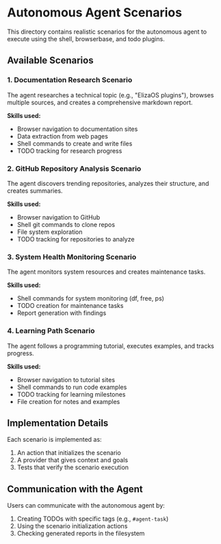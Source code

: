 # Autonomous Agent Scenarios

This directory contains realistic scenarios for the autonomous agent to execute using the shell, browserbase, and todo plugins.

## Available Scenarios

### 1. Documentation Research Scenario

The agent researches a technical topic (e.g., "ElizaOS plugins"), browses multiple sources, and creates a comprehensive markdown report.

**Skills used:**

- Browser navigation to documentation sites
- Data extraction from web pages
- Shell commands to create and write files
- TODO tracking for research progress

### 2. GitHub Repository Analysis Scenario

The agent discovers trending repositories, analyzes their structure, and creates summaries.

**Skills used:**

- Browser navigation to GitHub
- Shell git commands to clone repos
- File system exploration
- TODO tracking for repositories to analyze

### 3. System Health Monitoring Scenario

The agent monitors system resources and creates maintenance tasks.

**Skills used:**

- Shell commands for system monitoring (df, free, ps)
- TODO creation for maintenance tasks
- Report generation with findings

### 4. Learning Path Scenario

The agent follows a programming tutorial, executes examples, and tracks progress.

**Skills used:**

- Browser navigation to tutorial sites
- Shell commands to run code examples
- TODO tracking for learning milestones
- File creation for notes and examples

## Implementation Details

Each scenario is implemented as:

1. An action that initializes the scenario
2. A provider that gives context and goals
3. Tests that verify the scenario execution

## Communication with the Agent

Users can communicate with the autonomous agent by:

1. Creating TODOs with specific tags (e.g., `#agent-task`)
2. Using the scenario initialization actions
3. Checking generated reports in the filesystem
